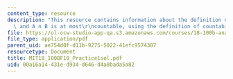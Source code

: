```yaml
---
content_type: resource
description: "This resource contains information about the definition of compactness\
  \ and A n B is at most\r\ncountable, using the definition of countability."
file: https://ol-ocw-studio-app-qa.s3.amazonaws.com/courses/18-100b-analysis-i-fall-2010/00a16a14431ed934d646d4a8bada5a82_MIT18_100BF10_Practice1sol.pdf
file_type: application/pdf
parent_uid: ae754d0f-d11b-9275-5022-41efc9574387
resourcetype: Document
title: MIT18_100BF10_Practice1sol.pdf
uid: 00a16a14-431e-d934-d646-d4a8bada5a82
---
```

